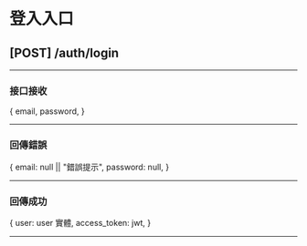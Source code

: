 # 登入入口

## [POST] /auth/login

---

### 接口接收

{
email,
password,
}

---

### 回傳錯誤

{
email: null || "錯誤提示",
password: null,
}

---

### 回傳成功

{
user: user 實體,
access_token: jwt,
}

---
